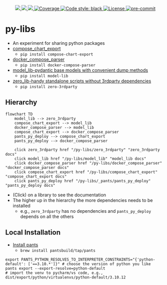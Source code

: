 <p align="center">
    <a href="https://github.com/EspenAlbert/py-libs/actions/workflows/ci.yaml" target="_blank">
        <img src="https://github.com/EspenAlbert/py-libs/actions/workflows/ci.yaml/badge.svg">
    </a>
    <a href="https://pypi.org/project/model-lib/" target="_blank">
        <img src="https://img.shields.io/pypi/v/model-lib.svg">
    </a>
    <a href="https://pypi.org/project/model-lib/" target="_blank">
        <img src="https://img.shields.io/pypi/pyversions/model-lib.svg">
    </a>
    <a href="https://codecov.io/gh/EspenAlbert/py-libs" target="_blank">
        <img src="https://img.shields.io/codecov/c/github/EspenAlbert/py-libs?color=%2334D058" alt="Coverage">
    </a>
    <a href="https://github.com/psf/black" target="_blank">
            <img src="https://img.shields.io/badge/code%20style-black-000000.svg" alt="Code style: black">
    </a>
    <a href="https://github.com/EspenAlbert/py-libs/blob/main/LICENSE" target="_blank">
            <img src="https://img.shields.io/badge/License-MIT-yellow.svg" alt="License">
    </a>
    <a href="https://github.com/pre-commit/pre-commit"><img src="https://img.shields.io/badge/pre--commit-enabled-brightgreen?logo=pre-commit" alt="pre-commit" style="max-width:100%;"></a>

</p>

# py-libs

- An experiment for sharing python packages
- [compose_chart_export](./compose_chart_export/readme.md)
	- `pip install compose-chart-export`
- [docker_compose_parser](./docker_compose_parser/readme.md)
	- `pip install docker-compose-parser`
- [model_lib-pydantic base models with convenient dump methods](./model_lib/readme.md)
	- `pip install model-lib`
- [zero_lib-handy standalone scripts without 3rdparty dependencies](./zero_3rdparty/readme.md)
	- `pip install zero-3rdparty`

## Hierarchy

```mermaid
flowchart TD
    model_lib --> zero_3rdparty
    compose_chart_export --> model_lib
    docker_compose_parser --> model_lib
    compose_chart_export --> docker_compose_parser
    pants_py_deploy --> compose_chart_export
    pants_py_deploy --> docker_compose_parser

    click zero_3rdparty href "/py-libs/zero_3rdparty" "zero_3rdparty docs"
    click model_lib href "/py-libs/model_lib" "model_lib docs"
    click docker_compose_parser href "/py-libs/docker_compose_parser" "docker_compose_parser docs"
    click compose_chart_export href "/py-libs/compose_chart_export" "compose_chart_export docs"
    click pants_py_deploy href "/py-libs/_pants/pants_py_deploy" "pants_py_deploy docs"
```

- (Click) on a library to see the documentation
- The higher up in the hierarchy the more dependencies needs to be installed
	- e.g., `zero_3rdparty` has no dependencies and `pants_py_deploy` depends on all the others

## Local Installation

- [Install pants](https://www.pantsbuild.org/v2.17/docs/installation)
	- `brew install pantsbuild/tap/pants`

```shell
export PANTS_PYTHON_RESOLVES_TO_INTERPRETER_CONSTRAINTS="{'python-default': ['==3.10.*']}" # choose the version of python you like
pants export --export-resolve=python-default
# import the venv to pycharm/vs code, e.g., dist/export/python/virtualenvs/python-default/3.10.12
```
